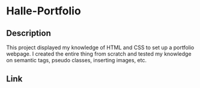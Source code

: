 # Halle-Portfolio

## Description
This project displayed my knowledge of HTML and CSS to set up a portfolio webpage. I created the entire thing from scratch and tested my knowledge on semantic tags, pseudo classes, inserting images, etc.

## Link
